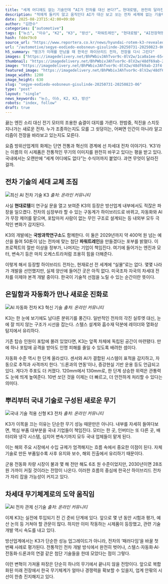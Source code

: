 ```yaml
---
title: "세계 어디에도 없는 기술인데 “AI가 전차를 대신 본다?”… 현대로템, 완전히 달라진 ‘K3’ 공개"
description: "적에게 들키지 않고 움직인다 AI가 대신 보고 쏘는 전차 세계에 없는 기술력으로 무장 ..."
date: 2025-08-23T15:42:00+09:00
author: "김한수"
categories: ["automotive"]
tags: ["뉴스", "이슈", "K2", "K3", "방산", "파워트레인", "현대로템", "AI전장혁명", "하이브리드국방투자"]
hash: fdde79c0
source_url: "https://www.reportera.co.kr/news/hyundai-rotem-k3-revealed/"
url: "/automotive/segye-eodiedo-eobsneun-gisulinde-20250731-20250823-06/"
h5_summary: "탱크가 미래를 만났을 때 한국산 하이브리드 전차, 전장을 다시 그린다"
images: ["https://imagedelivery.net/BhPWbivJAhTvor9c-8lV2w/1ca0a1ee-6544-43d3-c2e0-913c623b1100/public", "https://imagedelivery.net/BhPWbivJAhTvor9c-8lV2w/7ecc8c96-0112-4d71-3f23-7e8c6a615800/public", "https://imagedelivery.net/BhPWbivJAhTvor9c-8lV2w/f7ec9aba-ca68-4fa1-2227-e6829222fc00/public", "https://imagedelivery.net/BhPWbivJAhTvor9c-8lV2w/48df69ab-23f4-4b33-adfc-e2dc00cefc00/public", "https://imagedelivery.net/BhPWbivJAhTvor9c-8lV2w/ca990780-f558-4191-c543-1579c5848700/public"]
thumbnail: "https://imagedelivery.net/BhPWbivJAhTvor9c-8lV2w/48df69ab-23f4-4b33-adfc-e2dc00cefc00/public"
image: "https://imagedelivery.net/BhPWbivJAhTvor9c-8lV2w/48df69ab-23f4-4b33-adfc-e2dc00cefc00/public"
featured_image: "https://imagedelivery.net/BhPWbivJAhTvor9c-8lV2w/48df69ab-23f4-4b33-adfc-e2dc00cefc00/public"
image_width: 1200
image_height: 630
slug: "segye-eodiedo-eobsneun-gisulinde-20250731-20250823-06"
type: "post"
layout: "single"
news_keywords: "뉴스, 이슈, K2, K3, 방산"
robots: "index, follow"
draft: true
---
```


끓는 엔진 소리 대신 전기 모터의 조용한 숨결이 대지를 가른다. 한밤중, 적진을 스치듯 지나가는 새로운 전차. 누가 조종하는지도 모를 그 쇳덩이는, 어쩌면 인간이 아니라 알고리즘이 전장을 바라보고 있는지도 모른다.

요즘 방위산업계의 화제는 단연 전통과 혁신의 경계에 선 차세대 전차 이야기다. ‘K3’라는 이름의 이 시제품은 전통적인 무기의 이미지를 완전히 바꾸고 있다는 평을 받고 있다. 국내에서는 오랜만에 “세계 어디에도 없다”는 수식어까지 붙었다. 과연 무엇이 달라진 걸까.

## 전차 기술의 세대 교체 조짐

![최신 AI 전차 기술 K3](https://imagedelivery.net/BhPWbivJAhTvor9c-8lV2w/f7ec9aba-ca68-4fa1-2227-e6829222fc00/public)
*출처: 온라인 커뮤니티*


사실 **현대로템**이 연구실 문을 열고 보여준 K3의 등장은 방산업계 내부에서도 적잖은 파장을 일으켰다. 전차의 심장부라 할 수 있는 구동계가 하이브리드로 바뀌고, 자동화와 AI가 무장 제어를 맡으며, 포탑마저 사람이 없는 무인 구조로 설계되는 등 내외부 모두 극적인 변화가 감지된다.

K3의 개발에는 **국방과학연구소**도 함께한다. 이 둘은 2029년까지 약 400억 원 넘는 예산을 들여 50톤이 넘는 전차에 맞는 첨단 **파워트레인**을 만들겠다는 포부를 밝혔다. 이 프로젝트의 절반 이상을 정부가, 나머지는 기업이 책임진다. 여기에 들어가는 엔진과 모터, 변속기 등은 마치 오케스트라처럼 조용히 힘을 더해준다.

이렇게 해서 등장할 하이브리드 전차는, 현재로선 전 세계에 “실물”로는 없다. 몇몇 나라가 개발을 선언했지만, 실제 양산에 들어간 곳은 아직 없다. 미국조차 자국의 차세대 전차를 이제야 본격 개발 중이다. 한국이 기술적 선점을 노릴 수 있는 순간이란 뜻이다.

## 은밀함과 자동화가 만나 새로운 진화로

![AI 자동화 전차 K3 혁신 기술](https://imagedelivery.net/BhPWbivJAhTvor9c-8lV2w/7ecc8c96-0112-4d71-3f23-7e8c6a615800/public)
*출처: 온라인 커뮤니티*


K3는 한 눈에 보기에도 남다른 분위기를 풍긴다. 일반적인 전차의 각진 실루엣 대신, 눈에 잘 띄지 않는 구조가 시선을 잡는다. 스텔스 설계와 흡수재 덕분에 레이더와 열화상 탐지에서 유리하다.

기존 탑승 인원이 포탑에 몰려 있었다면, K3는 앞쪽 차체에 독립된 공간이 마련됐다. 만에 하나 포탑에 공격을 받아도 인명 피해를 줄일 수 있도록 배려한 셈이다.

자동화 수준 역시 한 단계 올라섰다. 센서와 AI가 결합된 시스템이 표적을 감지하고, 자동으로 추적과 사격까지 한다. '드론과의 연동'이나, 증강현실 기반 운용 등도 언급되고 있다. 게다가 주포도 더 커졌다. 120mm에서 130mm로, 한 단계 상승한 위력은 관통력도 눈에 띄게 높여준다. 10번 쏘던 것을 이제는 더 빠르고, 더 안전하게 처리할 수 있다는 의미다.

## 뿌리부터 국내 기술로 구성된 새로운 무기

![국내 기술 적용 신형 K3 전차](https://imagedelivery.net/BhPWbivJAhTvor9c-8lV2w/1ca0a1ee-6544-43d3-c2e0-913c623b1100/public)
*출처: 온라인 커뮤니티*


K3가 이목을 끄는 이유는 단순한 무기 성능 때문만은 아니다. 내부를 자세히 들여다보면, 핵심 부품 대부분을 국내 기업들이 책임진다. 모터는 한 곳, 인버터는 또 다른 곳, 배터리와 냉각 시스템, 심지어 변속기까지 모두 국내 업체들이 맡게 된다.

이는 해외 주요 시장에서 수입 규제가 엄격해지는 흐름 속에서 중요한 이점이 된다. 자체 기술로 만든 부품일수록 사후 유지와 보수, 해외 진출에서 유리하기 때문이다.

군용 전동화 차량 시장이 불과 몇 해 전만 해도 6조 원 수준이었지만, 2030년이면 28조 원 가까이 커질 것이라는 전망이 나온다. 이러한 흐름의 중심에 한국산 하이브리드 전차가 자리 잡을 가능성이 커지고 있다.

## 차세대 무기체계로의 도약 움직임

![AI 전차 관제 신기술](https://imagedelivery.net/BhPWbivJAhTvor9c-8lV2w/ca990780-f558-4191-c543-1579c5848700/public)
*출처: 온라인 커뮤니티*


이제 K3는 실전에 투입되기 전 긴 준비 단계에 있다. 앞으로 몇 년 동안 시험과 평가, 예산 논의 등 거쳐야 할 관문이 많다. 하지만 이미 작동하는 시제품이 등장했고, 관련 기술 개발 역시 속도를 내고 있다.

방산업계에서는 K3가 단순한 성능 업그레이드가 아니라, 전차의 ‘패러다임’을 바꿀 첫 번째 사례로 평가된다. 전통적인 전차 개발 방식에서 완전히 벗어나, 스텔스·자동화·AI·전동화·드론과의 연결 같은 첨단 기술들을 한데 모았다는 점이 그렇다.

이런 변혁이 가져올 파장은 단순히 하나의 무기에서 끝나지 않을 전망이다. 앞으로 복합화된 미래 전장에서 한국 무기체계가 얼마나 경쟁력을 확보할 수 있을지, 업계 안팎의 시선이 한층 진지해지고 있다.
